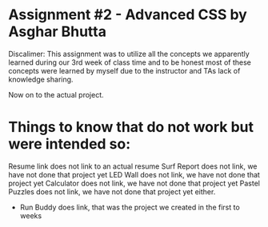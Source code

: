 # Assignment #2 - Advanced CSS by Asghar Bhutta
Discalimer: This assignment was to utilize all the concepts we apparently learned during our 3rd week of class time and to be honest most of these concepts were learned by myself due to the instructor and TAs lack of knowledge sharing.

Now on to the actual project.

# Things to know that do not work but were intended so:
Resume link does not link to an actual resume
Surf Report does not link, we have not done that project yet
LED Wall does not link, we have not done that project yet
Calculator does not link, we have not done that project yet
Pastel Puzzles does not link, we have not done that project yet either.
- Run Buddy does link, that was the project we created in the first to weeks
